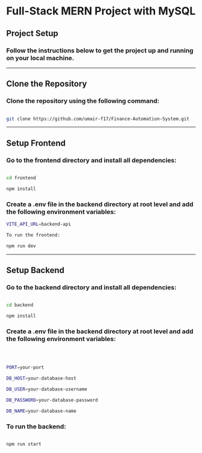 
# Full-Stack MERN Project with MySQL

  

## Project Setup

### Follow the instructions below to get the project up and running on your local machine.

  
  
  

------------------------------------------------------------------------------------------------------------------

  

## Clone the Repository

### Clone the repository using the following command:

  

```bash

git clone https://github.com/umair-f17/Finance-Automation-System.git

```

------------------------------------------------------------------------------------------------------------------

  

## Setup Frontend

  

### Go to the frontend directory and install all dependencies:

```bash

cd frontend

npm install

```

  

### Create a .env file in the backend directory at root level and add the following environment variables:

  
```bash
VITE_API_URL=backend-api

To run the frontend:

npm run dev

```

--------------------------------------------------------------------------------------------------------------------

  

## Setup Backend

### Go to the backend directory and install all dependencies:

  

```bash

cd backend

npm install

```

### Create a .env file in the backend directory at root level and add the following environment variables:

```bash

  

PORT=your-port

DB_HOST=your-database-host

DB_USER=your-database-username

DB_PASSWORD=your-database-password

DB_NAME=your-database-name

```

  

### To run the backend:

```bash

npm run start
```
